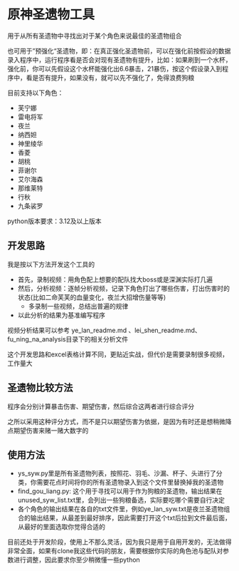 # 原神圣遗物工具

用于从所有圣遗物中寻找出对于某个角色来说最佳的圣遗物组合

也可用于”预强化“圣遗物，即：在真正强化圣遗物前，可以在强化前按假设的数据录入程序中，运行程序看是否会对现有圣遗物有提升，比如：如果刷到一个水杯，强化前，你可以先假设这个水杯能强化出6.6暴击，21暴伤，按这个假设录入到程序中，看是否有提升，如果没有，就可以先不强化了，免得浪费狗粮

目前支持以下角色：

* 芙宁娜
* 雷电将军
* 夜兰
* 纳西妲
* 神里绫华
* 香菱
* 胡桃
* 菲谢尔
* 艾尔海森
* 那维莱特
* 行秋
* 九条裟罗

python版本要求：3.12及以上版本

## 开发思路

我是按以下方法开发这个工具的

* 首先，录制视频：用角色配上想要的配队找大boss或是深渊实际打几遍
* 然后，分析视频：逐帧分析视频，记录下角色打出了哪些伤害，打出伤害时的状态(比如二命芙芙的血量变化，夜兰大招增伤量等等)
  * 多录制一些视频，总结出普遍的规律
* 以此分析的结果为基准编写程序
  
视频分析结果可以参考 ye_lan_readme.md 、lei_shen_readme.md、fu_ning_na_analysis目录下的相关分析文件

这个开发思路和excel表格计算不同，更贴近实战，但代价是需要录制很多视频，工作量大

## 圣遗物比较方法

程序会分别计算暴击伤害、期望伤害，然后综合这两者进行综合评分

之所以采用这种评分方式，而不是只以期望伤害为依据，是因为有时还是想稍微降点期望伤害来赌一赌大数字的

## 使用方法

* ys_syw.py里是所有圣遗物列表，按照花、羽毛、沙漏、杯子、头进行了分类，你需要花点时间将你的所有圣遗物录入到这个文件里替换掉我的圣遗物
* find_gou_liang.py: 这个用于寻找可以用于作为狗粮的圣遗物，输出结果在unused_syw_list.txt里，会列出一些狗粮备选，实际要吃哪个需要自行决定
* 各个角色的输出结果在各自的txt文件里，例如ye_lan_syw.txt是夜兰圣遗物组合的输出结果，从最差到最好排序，因此需要打开这个txt后拉到文件最后面，从最好的里面选取你觉得合适的

目前还处于开发阶段，使用上不那么灵活，因为我只是用于自用开发的，无法做得非常全面，如果有clone我这些代码的朋友，需要根据你实际的角色池与配队对参数进行调整，因此要求你至少稍微懂一些python

